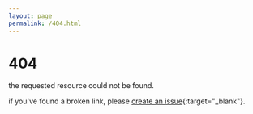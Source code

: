 ```yaml
---
layout: page
permalink: /404.html
---
```


# 404

the requested resource could not be found.

if you've found a broken link, please [create an issue](https://github.com/jyooru/website/issues){:target="\_blank"}.
